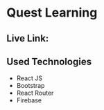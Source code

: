 # Quest Learning

## Live Link:

## Used Technologies

- React JS
- Bootstrap
- React Router
- Firebase
